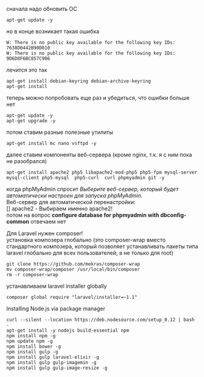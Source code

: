 сначала надо обновить ОС
```
apt-get update -y 
```
но в конце возникает такая ошибка
```
W: There is no public key available for the following key IDs:
7638D0442B90D010
W: There is no public key available for the following key IDs:
9D6D8F6BC857C906
```
лечится это так
```
apt-get install debian-keyring debian-archive-keyring
apt-get install
```

теперь можно попробовать еще раз и убедиться, что ошибки больше нет
```
apt-get update -y 
apt-get upgrade -y
```

потом ставим разные полезные утилиты
```
apt-get install mc nano vsftpd -y    
```

далее ставим компоненты веб-сервера (кроме nginx, т.к. я с ним пока не разобрался)
```
apt-get install apache2 php5 libapache2-mod-php5 php5-fpm mysql-server mysql-client php5-mysql  php5-curl  curl phpmyadmin git -y
```
когда phpMyAdmin спросит *Выберите веб-сервер, который будет автоматически настроен для запуска phpMyAdmin.*  
Веб-сервер для автоматической перенастройки:  
[] apache2     - Выбираем именно apache2!  
потом на вопрос **configure database for phpmyadmin with dbconfig-common** отвечаем нет  

Для Laravel нужен composer!  
установка композера глобально (это composer-wrap вместо стандартного композера, который позволяет устанавливать пакеты типа laravel глобально для всех пользователей, а не только для root)
```
git clone https://github.com/mekras/composer-wrap
mv composer-wrap/composer /usr/local/bin/composer
rm -r composer-wrap
```

устанавливаем laravel installer globally
```
composer global require "laravel/installer=~1.1"
```

Installing Node.js via package manager
```
curl --silent --location https://deb.nodesource.com/setup_0.12 | bash -
apt-get install -y nodejs build-essential npm
npm install npm -g
npm update npm -g
npm install bower -g 
npm install gulp -g 
npm install gulp laravel-elixir -g 
npm install gulp gulp-imagemin -g 
npm install gulp gulp-image-resize -g 
```
